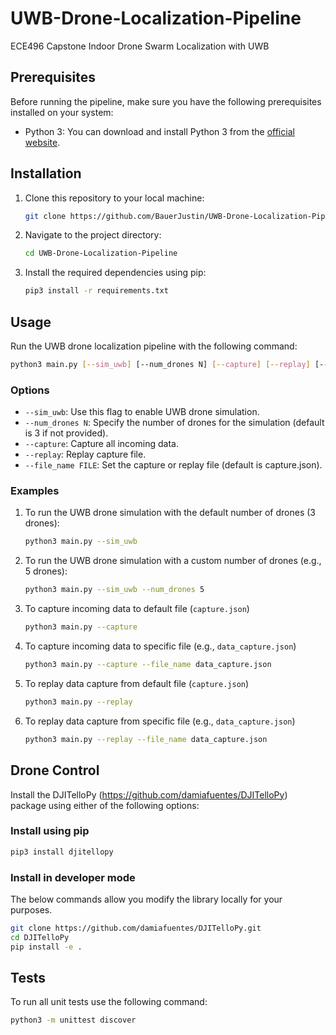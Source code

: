 # UWB-Drone-Localization-Pipeline
ECE496 Capstone Indoor Drone Swarm Localization with UWB

## Prerequisites

Before running the pipeline, make sure you have the following prerequisites installed on your system:

- Python 3: You can download and install Python 3 from the [official website](https://www.python.org/downloads/).

## Installation

1. Clone this repository to your local machine:

   ```bash
   git clone https://github.com/BauerJustin/UWB-Drone-Localization-Pipeline.git
   ```

2. Navigate to the project directory:

   ```bash
   cd UWB-Drone-Localization-Pipeline
   ```

3. Install the required dependencies using pip:

   ```bash
   pip3 install -r requirements.txt
   ```

## Usage

Run the UWB drone localization pipeline with the following command:

```bash
python3 main.py [--sim_uwb] [--num_drones N] [--capture] [--replay] [--file_name FILE]
```

### Options

- `--sim_uwb`: Use this flag to enable UWB drone simulation.
- `--num_drones N`: Specify the number of drones for the simulation (default is 3 if not provided).
- `--capture`: Capture all incoming data.
- `--replay`: Replay capture file.
- `--file_name FILE`: Set the capture or replay file (default is capture.json).

### Examples

1. To run the UWB drone simulation with the default number of drones (3 drones):

   ```bash
   python3 main.py --sim_uwb
   ```

2. To run the UWB drone simulation with a custom number of drones (e.g., 5 drones):

   ```bash
   python3 main.py --sim_uwb --num_drones 5
   ```

3. To capture incoming data to default file (`capture.json`)

   ```bash
   python3 main.py --capture
   ```

4. To capture incoming data to specific file (e.g., `data_capture.json`)

   ```bash
   python3 main.py --capture --file_name data_capture.json
   ```

5. To replay data capture from default file (`capture.json`)
    
   ```bash
   python3 main.py --replay
   ```

6. To replay data capture from specific file (e.g., `data_capture.json`)

   ```bash
   python3 main.py --replay --file_name data_capture.json
   ```

## Drone Control

Install the DJITelloPy (https://github.com/damiafuentes/DJITelloPy) package using either of the following options:

### Install using pip

```bash
pip3 install djitellopy
```

### Install in developer mode
The below commands allow you modify the library locally for your purposes.

```bash
git clone https://github.com/damiafuentes/DJITelloPy.git
cd DJITelloPy
pip install -e .
```

## Tests

To run all unit tests use the following command:

```bash
python3 -m unittest discover
```
